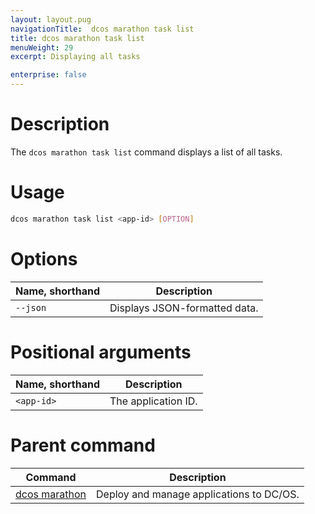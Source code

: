 ```yaml
---
layout: layout.pug
navigationTitle:  dcos marathon task list
title: dcos marathon task list
menuWeight: 29
excerpt: Displaying all tasks

enterprise: false
---
```



# Description
The `dcos marathon task list` command displays a list of all tasks.

# Usage

```bash
dcos marathon task list <app-id> [OPTION]
```

# Options

| Name, shorthand |  Description |
|---------|-------------|
| `--json`   |   Displays JSON-formatted data. |

# Positional arguments

| Name, shorthand |  Description |
|---------|-------------|
| `<app-id>`   |   The application ID. |

# Parent command

| Command | Description |
|---------|-------------|
| [dcos marathon](/dcos/1.11/cli/command-reference/dcos-marathon/) | Deploy and manage applications to DC/OS. |


